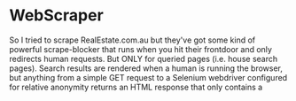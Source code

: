 # WebScraper

So I tried to scrape RealEstate.com.au but they've got some kind of powerful scrape-blocker that runs when you hit their frontdoor and only redirects human requests. But ONLY for queried pages (i.e. house search pages). Search results are rendered when a human is running the browser, but anything from a simple GET request to a Selenium webdriver configured for relative anonymity returns an HTML response that only contains a <script> tag that references a heavily obfuscated JS file that I couldn't be bothered to break down. I can only assume that the JS generates a cookie, or detects a non-human request in some other way.

I've only checked realestate dot com dot au slash buy, but I assume that the rent endpoint would produce the same results.
  
It's probably possible to bypass whatever realestate is doing, but it's likely beyond my capabilities and interest to attempt any further. 

I discovered that searches on the Domain website are scrapable.
